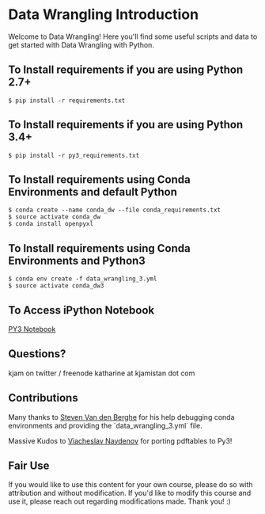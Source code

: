 Data Wrangling Introduction
=======================

Welcome to Data Wrangling! Here you'll find some useful scripts and data to get started with Data Wrangling with Python. 

To Install requirements if you are using Python 2.7+
-----------------------
    $ pip install -r requirements.txt

To Install requirements if you are using Python 3.4+
-----------------------
    $ pip install -r py3_requirements.txt

To Install requirements using Conda Environments and default Python
--------------------------------------------------
    $ conda create --name conda_dw --file conda_requirements.txt
    $ source activate conda_dw
    $ conda install openpyxl

To Install requirements using Conda Environments and Python3
--------------------------------------------------
    $ conda env create -f data_wrangling_3.yml
    $ source activate conda_dw3

To Access iPython Notebook
----------------------

[PY3 Notebook](https://class.kjamistan.com)


Questions?
----------

kjam on twitter / freenode
katharine at kjamistan dot com


Contributions
--------------

Many thanks to [Steven Van den Berghe](https://be.linkedin.com/in/svdberghe) for his help debugging conda environments and providing the ´data_wrangling_3.yml´ file.

Massive Kudos to [Viacheslav Naydenov](https://github.com/vnaydionov/) for porting pdftables to Py3!


Fair Use
----------

If you would like to use this content for your own course, please do so with attribution and without modification. If you'd like to modify this course and use it, please reach out regarding modifications made. Thank you! :)

